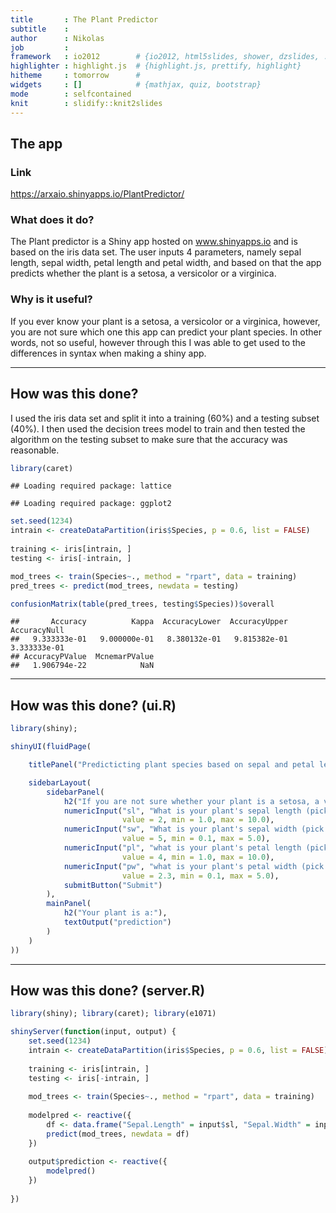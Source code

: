 ```yaml
---
title       : The Plant Predictor
subtitle    : 
author      : Nikolas
job         : 
framework   : io2012        # {io2012, html5slides, shower, dzslides, ...}
highlighter : highlight.js  # {highlight.js, prettify, highlight}
hitheme     : tomorrow      # 
widgets     : []            # {mathjax, quiz, bootstrap}
mode        : selfcontained
knit        : slidify::knit2slides
---
```


<style>
article p {
  font-size: 17px;
}
article code {
  font-size: 13px;
}

</style>


## The app
### Link
https://arxaio.shinyapps.io/PlantPredictor/

### What does it do?
The Plant predictor is a Shiny app hosted on www.shinyapps.io and is based on the iris data set. The user inputs 4 parameters, namely sepal length, sepal width, petal length and petal width, and based on that the app predicts whether the plant is a setosa, a versicolor or a virginica. 

### Why is it useful?
If you ever know your plant is a setosa, a versicolor or a virginica, however, you are not sure which one this app can predict your plant species. In other words, not so useful, however through this I was able to get used to the differences in syntax when making a shiny app. 

--- 

## How was this done? 
I used the iris data set and split it into a training (60%) and a testing subset (40%). I then used the decision trees model to train and then tested the algorithm on the testing subset to make sure that the accuracy was reasonable. 


```r
library(caret)
```

```
## Loading required package: lattice
```

```
## Loading required package: ggplot2
```

```r
set.seed(1234)
intrain <- createDataPartition(iris$Species, p = 0.6, list = FALSE)
    
training <- iris[intrain, ]
testing <- iris[-intrain, ]

mod_trees <- train(Species~., method = "rpart", data = training)
pred_trees <- predict(mod_trees, newdata = testing)

confusionMatrix(table(pred_trees, testing$Species))$overall
```

```
##       Accuracy          Kappa  AccuracyLower  AccuracyUpper   AccuracyNull 
##   9.333333e-01   9.000000e-01   8.380132e-01   9.815382e-01   3.333333e-01 
## AccuracyPValue  McnemarPValue 
##   1.906794e-22            NaN
```

--- 

## How was this done? (ui.R)

```r
library(shiny); 

shinyUI(fluidPage(

    titlePanel("Predicticting plant species based on sepal and petal length and width"),

    sidebarLayout(
        sidebarPanel(
            h2("If you are not sure whether your plant is a setosa, a versicolor or a virginica, fill in the values below and find out"),
            numericInput("sl", "What is your plant's sepal length (pick a value between 1 and 10)",
                         value = 2, min = 1.0, max = 10.0),
            numericInput("sw", "What is your plant's sepal width (pick a value between 1 and 10)",
                         value = 5, min = 0.1, max = 5.0),
            numericInput("pl", "what is your plant's petal length (pick a value between 1 and 10)",
                         value = 4, min = 1.0, max = 10.0),
            numericInput("pw", "what is your plant's petal width (pick a value between 0.1 and 5)",
                         value = 2.3, min = 0.1, max = 5.0),
            submitButton("Submit")
        ),
        mainPanel(
            h2("Your plant is a:"),
            textOutput("prediction")
        )
    )
))
```

---

## How was this done? (server.R)

```r
library(shiny); library(caret); library(e1071)

shinyServer(function(input, output) {
    set.seed(1234)
    intrain <- createDataPartition(iris$Species, p = 0.6, list = FALSE)
    
    training <- iris[intrain, ]
    testing <- iris[-intrain, ]
    
    mod_trees <- train(Species~., method = "rpart", data = training)
    
    modelpred <- reactive({
        df <- data.frame("Sepal.Length" = input$sl, "Sepal.Width" = input$sw, "Petal.Length" = input$pl, "Petal.Width" = input$pw)
        predict(mod_trees, newdata = df)
    })
    
    output$prediction <- reactive({
        modelpred()
    })
        
})
```
